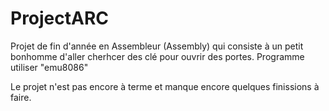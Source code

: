 # ProjectARC

Projet de fin d'année en Assembleur (Assembly) qui consiste à un petit bonhomme d'aller cherhcer des clé pour ouvrir des portes.
Programme utiliser "emu8086"

Le projet n'est pas encore à terme et manque encore quelques finissions à faire.
